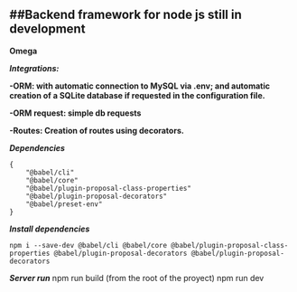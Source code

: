 ##Backend framework for node js still in development
--
**Omega**

***Integrations:***

**-ORM: with automatic connection to MySQL via .env; and automatic creation of a SQLite database if requested in the configuration file.**

**-ORM request: simple db requests**

**-Routes: Creation of routes using decorators.**


***Dependencies***
```
{
    "@babel/cli"
    "@babel/core"
    "@babel/plugin-proposal-class-properties"
    "@babel/plugin-proposal-decorators"
    "@babel/preset-env"
}
```

***Install dependencies***
```
npm i --save-dev @babel/cli @babel/core @babel/plugin-proposal-class-properties @babel/plugin-proposal-decorators @babel/plugin-proposal-decorators

```
***Server run***
npm run build (from the root of the proyect)
npm run dev


